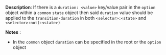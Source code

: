 __Description__: If there is a `duration: <value>` key/value pair in the `option` object within a `common` `state` object then said `duration` value should be applied to the `transition-duration` in both `<selector>:<state>` and `<selector>:not(:<state>)`

__Notes__
:
+ In the `common` object `duration` can be specified in the root or the `option` object

